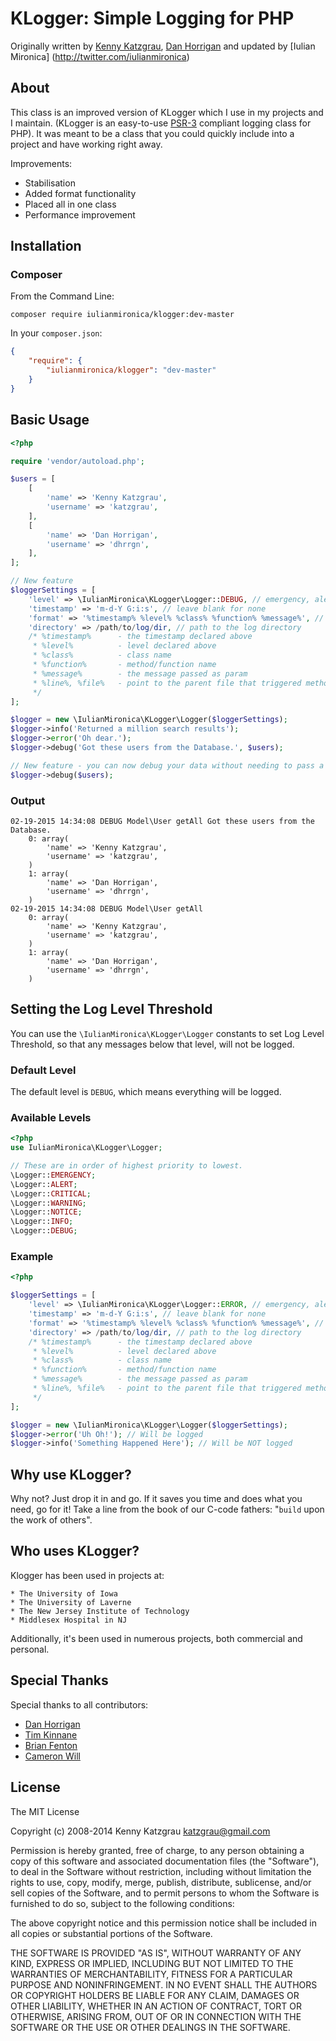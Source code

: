 # KLogger: Simple Logging for PHP

Originally written by [Kenny Katzgrau](http://twitter.com/katzgrau), [Dan Horrigan](http://twitter.com/dhrrgn)
and updated by [Iulian Mironica] (http://twitter.com/iulianmironica)

## About

This class is an improved version of KLogger which I use in my projects and I maintain.
(KLogger is an easy-to-use 
[PSR-3](https://github.com/php-fig/fig-standards/blob/master/accepted/PSR-3-logger-interface.md)
compliant logging class for PHP).
It was meant to be a class that you could quickly include into a 
project and have working right away.

Improvements: 
- Stabilisation
- Added format functionality
- Placed all in one class
- Performance improvement

## Installation

### Composer

From the Command Line:

```
composer require iulianmironica/klogger:dev-master
```

In your `composer.json`:

``` json
{
    "require": {
        "iulianmironica/klogger": "dev-master"
    }
}
```

## Basic Usage

``` php
<?php

require 'vendor/autoload.php';

$users = [
    [
        'name' => 'Kenny Katzgrau',
        'username' => 'katzgrau',
    ],
    [
        'name' => 'Dan Horrigan',
        'username' => 'dhrrgn',
    ],
];

// New feature
$loggerSettings = [
    'level' => \IulianMironica\KLogger\Logger::DEBUG, // emergency, alert, critical, error, warning, notice, info, debug
    'timestamp' => 'm-d-Y G:i:s', // leave blank for none
    'format' => '%timestamp% %level% %class% %function% %message%', // output format - leave blank for none
    'directory' => /path/to/log/dir, // path to the log directory
    /* %timestamp%      - the timestamp declared above
     * %level%          - level declared above
     * %class%          - class name
     * %function%       - method/function name
     * %message%        - the message passed as param
     * %line%, %file%   - point to the parent file that triggered method/function
     */
];

$logger = new \IulianMironica\KLogger\Logger($loggerSettings);
$logger->info('Returned a million search results');
$logger->error('Oh dear.');
$logger->debug('Got these users from the Database.', $users);

// New feature - you can now debug your data without needing to pass a string as first param
$logger->debug($users);
```

### Output

```
02-19-2015 14:34:08 DEBUG Model\User getAll Got these users from the Database.
    0: array(
        'name' => 'Kenny Katzgrau',
        'username' => 'katzgrau',
    )
    1: array(
        'name' => 'Dan Horrigan',
        'username' => 'dhrrgn',
    )
02-19-2015 14:34:08 DEBUG Model\User getAll
    0: array(
        'name' => 'Kenny Katzgrau',
        'username' => 'katzgrau',
    )
    1: array(
        'name' => 'Dan Horrigan',
        'username' => 'dhrrgn',
    )
```

## Setting the Log Level Threshold

You can use the `\IulianMironica\KLogger\Logger` constants to set Log Level Threshold, so that
any messages below that level, will not be logged.

### Default Level

The default level is `DEBUG`, which means everything will be logged.

### Available Levels

``` php
<?php
use IulianMironica\KLogger\Logger;

// These are in order of highest priority to lowest.
\Logger::EMERGENCY;
\Logger::ALERT;
\Logger::CRITICAL;
\Logger::WARNING;
\Logger::NOTICE;
\Logger::INFO;
\Logger::DEBUG;
```

### Example

``` php
<?php

$loggerSettings = [
    'level' => \IulianMironica\KLogger\Logger::ERROR, // emergency, alert, critical, error, warning, notice, info, debug
    'timestamp' => 'm-d-Y G:i:s', // leave blank for none
    'format' => '%timestamp% %level% %class% %function% %message%', // output format - leave blank for none
    'directory' => /path/to/log/dir, // path to the log directory
    /* %timestamp%      - the timestamp declared above
     * %level%          - level declared above
     * %class%          - class name
     * %function%       - method/function name
     * %message%        - the message passed as param
     * %line%, %file%   - point to the parent file that triggered method/function
     */
];

$logger = new \IulianMironica\KLogger\Logger($loggerSettings);
$logger->error('Uh Oh!'); // Will be logged
$logger->info('Something Happened Here'); // Will be NOT logged
```

## Why use KLogger?

Why not? Just drop it in and go. If it saves you time and does what you need,
go for it! Take a line from the book of our C-code fathers: "`build` upon the
work of others".

## Who uses KLogger?

Klogger has been used in projects at:

    * The University of Iowa
    * The University of Laverne
    * The New Jersey Institute of Technology
    * Middlesex Hospital in NJ

Additionally, it's been used in numerous projects, both commercial and personal.

## Special Thanks

Special thanks to all contributors:

* [Dan Horrigan](http://twitter.com/dhrrgn)
* [Tim Kinnane](http://twitter.com/etherealtim)
* [Brian Fenton](http://github.com/fentie)
* [Cameron Will](https://github.com/cwill747)

## License

The MIT License

Copyright (c) 2008-2014 Kenny Katzgrau <katzgrau@gmail.com>

Permission is hereby granted, free of charge, to any person obtaining a copy
of this software and associated documentation files (the "Software"), to deal
in the Software without restriction, including without limitation the rights
to use, copy, modify, merge, publish, distribute, sublicense, and/or sell
copies of the Software, and to permit persons to whom the Software is
furnished to do so, subject to the following conditions:

The above copyright notice and this permission notice shall be included in
all copies or substantial portions of the Software.

THE SOFTWARE IS PROVIDED "AS IS", WITHOUT WARRANTY OF ANY KIND, EXPRESS OR
IMPLIED, INCLUDING BUT NOT LIMITED TO THE WARRANTIES OF MERCHANTABILITY,
FITNESS FOR A PARTICULAR PURPOSE AND NONINFRINGEMENT. IN NO EVENT SHALL THE
AUTHORS OR COPYRIGHT HOLDERS BE LIABLE FOR ANY CLAIM, DAMAGES OR OTHER
LIABILITY, WHETHER IN AN ACTION OF CONTRACT, TORT OR OTHERWISE, ARISING FROM,
OUT OF OR IN CONNECTION WITH THE SOFTWARE OR THE USE OR OTHER DEALINGS IN
THE SOFTWARE.
